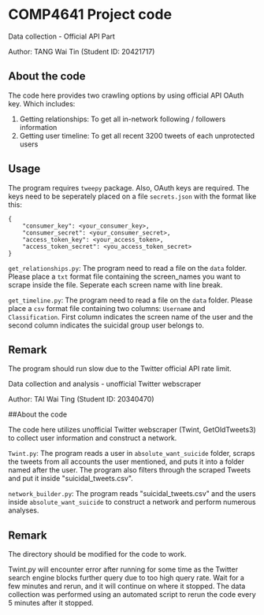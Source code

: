 # COMP4641 Project code

Data collection - Official API Part

Author: TANG Wai Tin (Student ID: 20421717)

## About the code

The code here provides two crawling options by using official API OAuth key. Which includes:

1. Getting relationships: To get all in-network following / followers information
2. Getting user timeline: To get all recent 3200 tweets of each unprotected users

## Usage

The program requires ```tweepy``` package. Also, OAuth keys are required. The keys need to be seperately placed on a file ```secrets.json``` with the format like this:

```
{
    "consumer_key": <your_consumer_key>,
    "consumer_secret": <your_consumer_secret>,
    "access_token_key": <your_access_token>,
    "access_token_secret": <you_access_token_secret>
}
```

```get_relationships.py```: The program need to read a file on the ```data``` folder. Please place a ```txt``` format file containing the screen_names you want to scrape inside the file. Seperate each screen name with line break.

```get_timeline.py```: The program need to read a file on the ```data``` folder. Please place a ```csv``` format file containing two columns: ```Username``` and ```Classification```. First column indicates the screen name of the user and the second column indicates the suicidal group user belongs to.

## Remark

The program should run slow due to the Twitter official API rate limit.


Data collection and analysis - unofficial Twitter webscraper

Author: TAI Wai Ting (Student ID: 20340470)

##About the code

The code here utilizes unofficial Twitter webscraper (Twint, GetOldTweets3) to collect user information and construct a network.

```Twint.py```: The program reads a user in ```absolute_want_suicide``` folder, scraps the tweets from all accounts the user mentioned, and puts it into a folder named after the user. The program also filters through the scraped Tweets and put it inside "suicidal_tweets.csv".


```network_builder.py```: The program reads "suicidal_tweets.csv" and the users inside ```absolute_want_suicide``` to construct a network and perform numerous analyses.

## Remark

The directory should be modified for the code to work. 

Twint.py will encounter error after running for some time as the Twitter search engine blocks further query due to too high query rate. Wait for a few minutes and rerun, and it will continue on where it stopped. The data collection was performed using an automated script to rerun the code every 5 minutes after it stopped.
